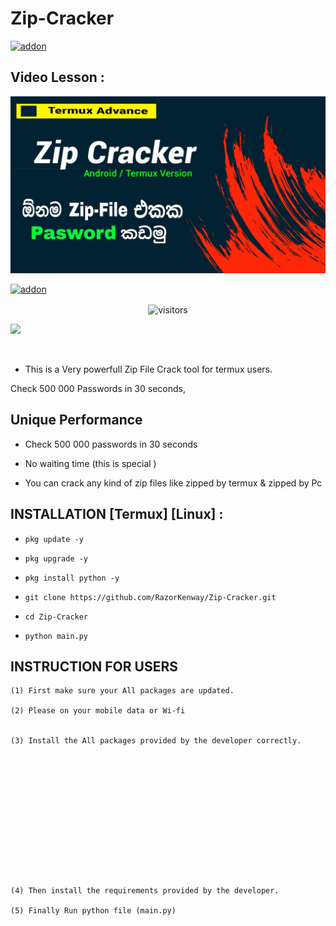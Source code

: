 # Zip-Cracker 

<a href="https://github.com/RazorKenway"><img title="addon" src="https://img.shields.io/badge/RazorKenway-Zip Cracker-brightgreen?style=for-the-badge&logo=appveyor"></a>

## Video Lesson : 

<img src="Zip-Cracker.png"/>

<p align="center">

<a href="https://github.com/RazorKenway"><img title="addon" src="https://img.shields.io/badge/Razor Kenway-Zip Cracker-blueviolet?style=for-the-badge&logo=appveyor"></a>

<p align="center">

<img align="center" alt="visitors" src="https://visitor-badge.glitch.me/badge?page_id=RazorKenway" />

<br>

<a href="https://hits.seeyoufarm.com"><img src="https://hits.seeyoufarm.com/api/count/incr/badge.svg?url=https%3A%2F%2Fgithub.com%2FRazorKenway&count_bg=%2379C83D&title_bg=%23555555&icon=&icon_color=%23E7E7E7&title=hits&edge_flat=false"/></a>

</p>

<br>

* This is a Very powerfull Zip File Crack tool for termux users.

Check 500 000 Passwords in 30 seconds, 

## Unique Performance 

* Check 500 000 passwords in 30 seconds

* No waiting time (this is special )

* You can crack any kind of zip files like zipped by termux & zipped by Pc

## INSTALLATION [Termux] [Linux] :

* `pkg update -y`

* `pkg upgrade -y`

* `pkg install python -y`

* `git clone https://github.com/RazorKenway/Zip-Cracker.git`

* `cd Zip-Cracker`

* `python main.py`

## INSTRUCTION FOR USERS

    

    (1) First make sure your All packages are updated.
    
    (2) Please on your mobile data or Wi-fi 
    

    (3) Install the All packages provided by the developer correctly.
    
    



     

   

    


        

    (4) Then install the requirements provided by the developer.

    (5) Finally Run python file (main.py)

         
